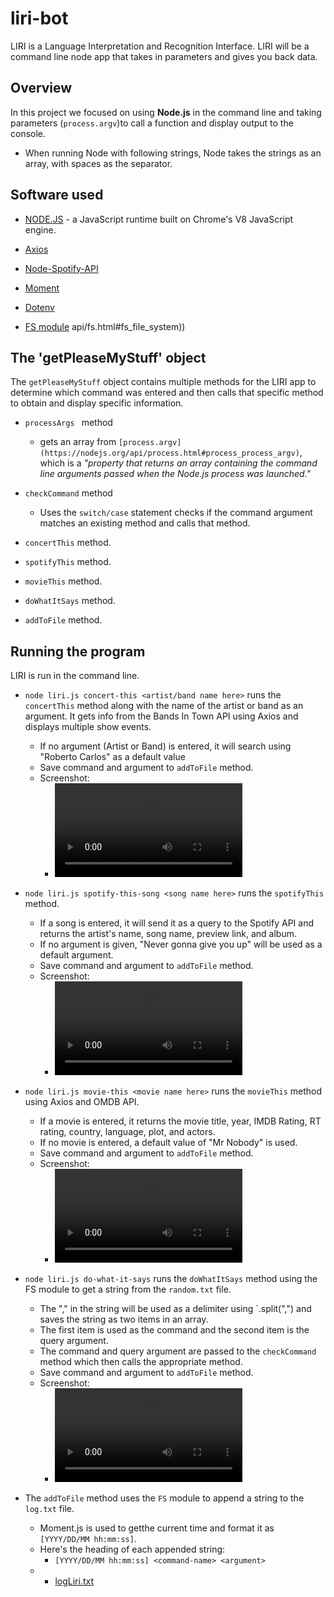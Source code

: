 # liri-bot
LIRI is a Language Interpretation and Recognition Interface. LIRI will be a command line node app that takes in parameters and gives you back data.

## Overview
In this project we focused on using **Node.js** in the command line and taking parameters (`process.argv`)to call a function and display output to the console.
* When running Node with following strings, Node takes the strings as an array, with spaces as the separator.



## Software used
* [NODE.JS](https://nodejs.org/en/) - a JavaScript runtime built on Chrome's V8 JavaScript engine.

* [Axios](https://www.npmjs.com/package/axios)

* [Node-Spotify-API](https://www.npmjs.com/package/node-spotify-api)
    
* [Moment](https://www.npmjs.com/package/moment)
    
    
* [Dotenv](https://www.npmjs.com/package/dotenv)
    
    
* [FS module](https://nodejs.org/api/fs.html)
    api/fs.html#fs_file_system))

## The 'getPleaseMyStuff' object
The `getPleaseMyStuff` object contains multiple methods for the LIRI app to determine which command was entered and then calls that specific method to obtain and display specific information.

* `processArgs ` method 
    * gets an array from `[process.argv](https://nodejs.org/api/process.html#process_process_argv)`, which is a *"property that returns an array containing the command line arguments passed when the Node.js process was launched."*

* `checkCommand` method

    * Uses the `switch/case` statement checks if the command argument matches an existing method and calls that method.

* `concertThis` method.

* `spotifyThis` method.

* `movieThis` method.

* `doWhatItSays` method.

* `addToFile` method.


## Running the program
LIRI is run in the command line.

* `node liri.js concert-this <artist/band name here>` runs the `concertThis` method along with the name of the artist or band as an argument. It gets info from the Bands In Town API using Axios and displays multiple show events.

    * If no argument (Artist or Band) is entered, it will search using "Roberto Carlos" as a default value
    * Save command and argument to `addToFile` method.
    * Screenshot:
        * ![Concert-This](assets/images/Concert-This.mov)

* `node liri.js spotify-this-song <song name here>` runs the `spotifyThis` method.
    * If a song is entered, it will send it as a query to the Spotify API and returns the artist's name, song name, preview link, and album.
    * If no argument is given, "Never gonna give you up" will be used as a default argument.
    * Save command and argument to `addToFile` method.
    * Screenshot:
        * ![Spotify-This-Song](assets/images/SpotifyThis.mov)
        


* `node liri.js movie-this <movie name here>` runs the `movieThis` method using Axios and OMDB API.
    * If a movie is entered, it returns the movie title, year, IMDB Rating, RT rating, country, language, plot, and actors.
    * If no movie is entered, a default value of "Mr Nobody" is used.
    * Save command and argument to `addToFile` method.
    * Screenshot:
        * ![Movie-This](assets/images/Movie-This.mov)


* `node liri.js do-what-it-says` runs the `doWhatItSays` method using the FS module to get a string from the `random.txt` file.
    * The "," in the string will be used as a delimiter using `.split(",") and saves the string as two items in an array.
    * The first item is used as the command and the second item is the query argument.
    * The command and query argument are passed to the `checkCommand` method which then calls the appropriate method.
    * Save command and argument to `addToFile` method.
    * Screenshot:
        * ![Do-What-It-Says](assets/images/what-this.mov)



* The `addToFile` method uses the `FS` module to append a string to the `log.txt` file.
    * Moment.js is used to getthe current time and format it as `[YYYY/DD/MM hh:mm:ss]`.
    * Here's the heading of each appended string:
        * `[YYYY/DD/MM hh:mm:ss] <command-name> <argument>`
    *
        * [logLiri.txt](logLiri.txt)


